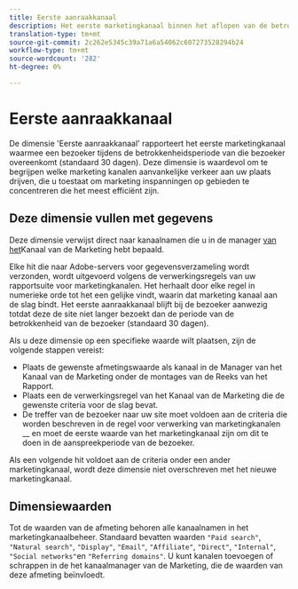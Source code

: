 ```yaml
---
title: Eerste aanraakkanaal
description: Het eerste marketingkanaal binnen het aflopen van de betrokkenheid van de bezoeker.
translation-type: tm+mt
source-git-commit: 2c262e5345c39a71a6a54062c607273528294b24
workflow-type: tm+mt
source-wordcount: '282'
ht-degree: 0%

---
```



# Eerste aanraakkanaal

De dimensie &#39;Eerste aanraakkanaal&#39; rapporteert het eerste marketingkanaal waarmee een bezoeker tijdens de betrokkenheidsperiode van die bezoeker overeenkomt (standaard 30 dagen). Deze dimensie is waardevol om te begrijpen welke marketing kanalen aanvankelijke verkeer aan uw plaats drijven, die u toestaat om marketing inspanningen op gebieden te concentreren die het meest efficiënt zijn.

## Deze dimensie vullen met gegevens

Deze dimensie verwijst direct naar kanaalnamen die u in de manager [van het](/help/admin/admin/marketing-channels-admin.md)Kanaal van de Marketing hebt bepaald.

Elke hit die naar Adobe-servers voor gegevensverzameling wordt verzonden, wordt uitgevoerd volgens de verwerkingsregels van uw rapportsuite voor marketingkanalen. Het herhaalt door elke regel in numerieke orde tot het een gelijke vindt, waarin dat marketing kanaal aan de slag bindt. Het eerste aanraakkanaal blijft bij de bezoeker aanwezig totdat deze de site niet langer bezoekt dan de periode van de betrokkenheid van de bezoeker (standaard 30 dagen).

Als u deze dimensie op een specifieke waarde wilt plaatsen, zijn de volgende stappen vereist:

* Plaats de gewenste afmetingswaarde als kanaal in de Manager van het Kanaal van de Marketing onder de montages van de Reeks van het Rapport.
* Plaats een de verwerkingsregel van het Kanaal van de Marketing die de gewenste criteria voor de slag bevat.
* De treffer van de bezoeker naar uw site moet voldoen aan de criteria die worden beschreven in de regel voor verwerking van marketingkanalen __ en moet de eerste waarde van het marketingkanaal zijn om dit te doen in de aanspreekperiode van de bezoeker.

Als een volgende hit voldoet aan de criteria onder een ander marketingkanaal, wordt deze dimensie niet overschreven met het nieuwe marketingkanaal.

## Dimensiewaarden

Tot de waarden van de afmeting behoren alle kanaalnamen in het marketingkanaalbeheer. Standaard bevatten waarden `"Paid search"`, `"Natural search"`, `"Display"`, `"Email"`, `"Affiliate"`, `"Direct"`, `"Internal"`, `"Social networks"`en `"Referring domains"`. U kunt kanalen toevoegen of schrappen in de het kanaalmanager van de Marketing, die de waarden van deze afmeting beïnvloedt.
